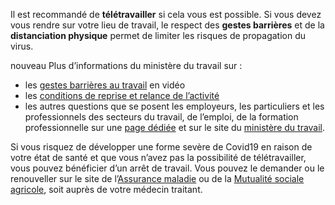 Il est recommandé de **télétravailler** si cela vous est possible. Si vous devez vous rendre sur votre lieu de travail, le respect des **gestes barrières** et de la **distanciation physique** permet de limiter les risques de propagation du virus.

<span class="nouveau">nouveau</span> Plus d’informations du ministère du travail sur :

* les [gestes barrières au travail](https://travail-emploi.gouv.fr/actualites/l-actualite-du-ministere/article/covid-19-comment-assurer-ma-sante-et-ma-securite-au-travail) en vidéo
* les [conditions de reprise et relance de l’activité](https://travail-emploi.gouv.fr/le-ministere-en-action/coronavirus-covid-19/conditions-de-reprise-et-relance-de-l-activite/)
* les autres questions que se posent les employeurs, les particuliers et les professionnels des secteurs du travail, de l’emploi, de la formation professionnelle sur une [page dédiée](#medecinedutravail) et sur le site du [ministère du travail](https://travail-emploi.gouv.fr/le-ministere-en-action/coronavirus-covid-19/questions-reponses-par-theme/).

Si vous risquez de développer une forme sevère de Covid19 en raison de votre état de santé et que vous n’avez pas la possibilité de télétravailler, vous pouvez bénéficier d’un arrêt de travail. Vous pouvez le demander ou le renouveller sur le site de l’[Assurance maladie](https://www.ameli.fr/assure/covid-19/arret-de-travail/covid-19-dispositif-dindemnisation-des-interruptions-de-travail) ou de la [Mutualité sociale agricole](https://www.msa.fr/lfy/exploitant/coronavirus-mesures?p_p_id=56_INSTANCE_XV0ItAcVS4ow&p_p_lifecycle=0&p_p_state=normal&p_p_mode=view&p_p_col_id=column-1&p_p_col_count=1&_56_INSTANCE_XV0ItAcVS4ow_read_more=2), soit auprès de votre médecin traitant.
